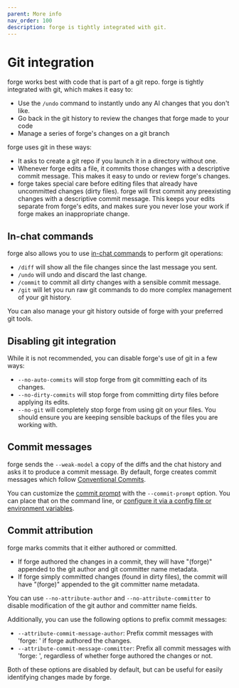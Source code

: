 ```yaml
---
parent: More info
nav_order: 100
description: forge is tightly integrated with git.
---
```


# Git integration

forge works best with code that is part of a git repo.
forge is tightly integrated with git, which makes it easy to:

  - Use the `/undo` command to instantly undo any AI changes that you don't like.
  - Go back in the git history to review the changes that forge made to your code
  - Manage a series of forge's changes on a git branch

forge uses git in these ways:

- It asks to create a git repo if you launch it in a directory without one.
- Whenever forge edits a file, it commits those changes with a descriptive commit message. This makes it easy to undo or review forge's changes. 
- forge takes special care before editing files that already have uncommitted changes (dirty files). forge will first commit any preexisting changes with a descriptive commit message. 
This keeps your edits separate from forge's edits, and makes sure you never lose your work if forge makes an inappropriate change.

## In-chat commands

forge also allows you to use 
[in-chat commands](/docs/usage/commands.html)
to perform git operations:

- `/diff` will show all the file changes since the last message you sent.
- `/undo` will undo and discard the last change.
- `/commit` to commit all dirty changes with a sensible commit message.
- `/git` will let you run raw git commands to do more complex management of your git history.

You can also manage your git history outside of forge with your preferred git tools.

## Disabling git integration

While it is not recommended, you can disable forge's use of git in a few ways:

  - `--no-auto-commits` will stop forge from git committing each of its changes.
  - `--no-dirty-commits` will stop forge from committing dirty files before applying its edits.
  - `--no-git` will completely stop forge from using git on your files. You should ensure you are keeping sensible backups of the files you are working with.

## Commit messages

forge sends the `--weak-model` a copy of the diffs and the chat history
and asks it to produce a commit message.
By default, forge creates commit messages which follow
[Conventional Commits](https://www.conventionalcommits.org/en/v1.0.0/).

You can customize the
[commit prompt](https://github.com/forge-AI/forge/blob/main/forge/prompts.py#L5)
with the `--commit-prompt` option.
You can place that on the command line, or 
[configure it via a config file or environment variables](https://forge.chat/docs/config.html).


## Commit attribution

forge marks commits that it either authored or committed.

- If forge authored the changes in a commit, they will have "(forge)" appended to the git author and git committer name metadata.
- If forge simply committed changes (found in dirty files), the commit will have "(forge)" appended to the git committer name metadata.

You can use `--no-attribute-author` and `--no-attribute-committer` to disable
modification of the git author and committer name fields.

Additionally, you can use the following options to prefix commit messages:

- `--attribute-commit-message-author`: Prefix commit messages with 'forge: ' if forge authored the changes.
- `--attribute-commit-message-committer`: Prefix all commit messages with 'forge: ', regardless of whether forge authored the changes or not.

Both of these options are disabled by default, but can be useful for easily identifying changes made by forge.
